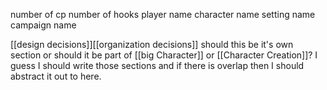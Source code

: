 number of cp
number of hooks
player name
character name
setting name
campaign name

[[design decisions]][[organization decisions]] should this be it's own section or should it be part of [[big Character]] or [[Character Creation]]? I guess I should write those sections and if there is overlap then I should abstract it out to here.
